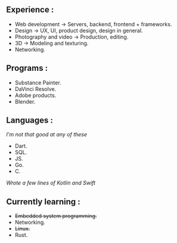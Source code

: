 ## Experience : ##

- Web development -> Servers, backend, frontend + frameworks.
- Design -> UX, UI, product design, design in general.
- Photography and video -> Production, editing.
- 3D -> Modeling and texturing.
- Networking.

## Programs : ##

- Substance Painter.
- DaVinci Resolve.
- Adobe products.
- Blender.

## Languages : ##
*I'm not that good at any of these*

- Dart.
- SQL.
- JS.
- Go.
- C.

*Wrote a few lines of Kotlin and Swift*

## Currently learning : ##

- ~~Embedded system programming.~~
- Networking.
- ~~Linux.~~
- Rust.

